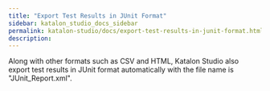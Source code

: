 ```yaml
---
title: "Export Test Results in JUnit Format" 
sidebar: katalon_studio_docs_sidebar
permalink: katalon-studio/docs/export-test-results-in-junit-format.html 
description: 
---
```

Along with other formats such as CSV and HTML, Katalon Studio also export test results in JUnit format automatically with the file name is "JUnit_Report.xml".